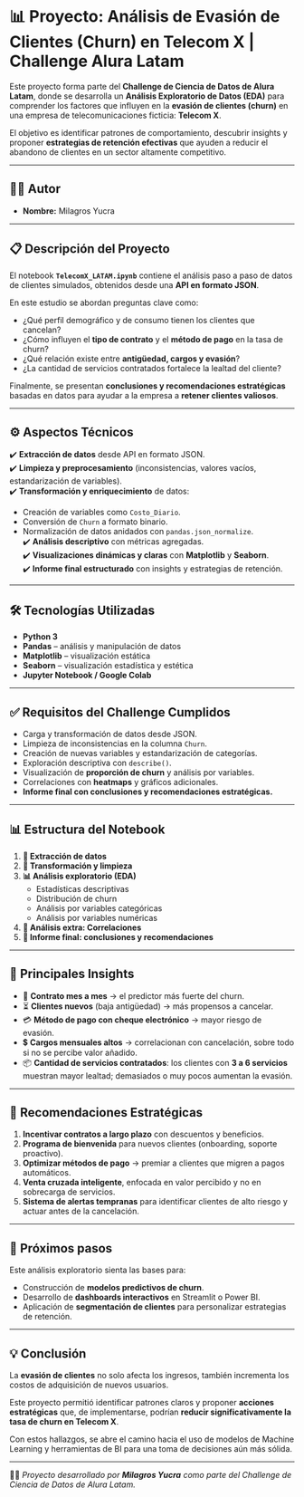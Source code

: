 # 📊 Proyecto: Análisis de Evasión de Clientes (Churn) en Telecom X | Challenge Alura Latam  

Este proyecto forma parte del **Challenge de Ciencia de Datos de Alura Latam**, donde se desarrolla un **Análisis Exploratorio de Datos (EDA)** para comprender los factores que influyen en la **evasión de clientes (churn)** en una empresa de telecomunicaciones ficticia: **Telecom X**.  

El objetivo es identificar patrones de comportamiento, descubrir insights y proponer **estrategias de retención efectivas** que ayuden a reducir el abandono de clientes en un sector altamente competitivo.  

---

## 👩‍💻 Autor  

- **Nombre:** Milagros Yucra  


---

## 📋 Descripción del Proyecto  

El notebook **`TelecomX_LATAM.ipynb`** contiene el análisis paso a paso de datos de clientes simulados, obtenidos desde una **API en formato JSON**.  

En este estudio se abordan preguntas clave como:  

- ¿Qué perfil demográfico y de consumo tienen los clientes que cancelan?  
- ¿Cómo influyen el **tipo de contrato** y el **método de pago** en la tasa de churn?  
- ¿Qué relación existe entre **antigüedad, cargos y evasión**?  
- ¿La cantidad de servicios contratados fortalece la lealtad del cliente?  

Finalmente, se presentan **conclusiones y recomendaciones estratégicas** basadas en datos para ayudar a la empresa a **retener clientes valiosos**.  

---

## ⚙️ Aspectos Técnicos  

✔️ **Extracción de datos** desde API en formato JSON.  
✔️ **Limpieza y preprocesamiento** (inconsistencias, valores vacíos, estandarización de variables).  
✔️ **Transformación y enriquecimiento** de datos:  
   - Creación de variables como `Costo_Diario`.  
   - Conversión de `Churn` a formato binario.  
   - Normalización de datos anidados con `pandas.json_normalize`.  
✔️ **Análisis descriptivo** con métricas agregadas.  
✔️ **Visualizaciones dinámicas y claras** con **Matplotlib** y **Seaborn**.  
✔️ **Informe final estructurado** con insights y estrategias de retención.  

---

## 🛠️ Tecnologías Utilizadas  

- **Python 3**  
- **Pandas** – análisis y manipulación de datos  
- **Matplotlib** – visualización estática  
- **Seaborn** – visualización estadística y estética  
- **Jupyter Notebook / Google Colab**  

---

## ✅ Requisitos del Challenge Cumplidos  

- Carga y transformación de datos desde JSON.  
- Limpieza de inconsistencias en la columna `Churn`.  
- Creación de nuevas variables y estandarización de categorías.  
- Exploración descriptiva con `describe()`.  
- Visualización de **proporción de churn** y análisis por variables.  
- Correlaciones con **heatmaps** y gráficos adicionales.  
- **Informe final con conclusiones y recomendaciones estratégicas.**  

---

## 📊 Estructura del Notebook  

1. **📌 Extracción de datos**  
2. **🔧 Transformación y limpieza**  
3. **📊 Análisis exploratorio (EDA)**  
   - Estadísticas descriptivas  
   - Distribución de churn  
   - Análisis por variables categóricas  
   - Análisis por variables numéricas  
4. **📍 Análisis extra: Correlaciones**  
5. **📄 Informe final: conclusiones y recomendaciones**  

---

## 🌟 Principales Insights  

- 🔑 **Contrato mes a mes** → el predictor más fuerte del churn.  
- ⏳ **Clientes nuevos** (baja antigüedad) → más propensos a cancelar.  
- 💳 **Método de pago con cheque electrónico** → mayor riesgo de evasión.  
- 💲 **Cargos mensuales altos** → correlacionan con cancelación, sobre todo si no se percibe valor añadido.  
- 📦 **Cantidad de servicios contratados**: los clientes con **3 a 6 servicios** muestran mayor lealtad; demasiados o muy pocos aumentan la evasión.  

---

## 🎯 Recomendaciones Estratégicas  

1. **Incentivar contratos a largo plazo** con descuentos y beneficios.  
2. **Programa de bienvenida** para nuevos clientes (onboarding, soporte proactivo).  
3. **Optimizar métodos de pago** → premiar a clientes que migren a pagos automáticos.  
4. **Venta cruzada inteligente**, enfocada en valor percibido y no en sobrecarga de servicios.  
5. **Sistema de alertas tempranas** para identificar clientes de alto riesgo y actuar antes de la cancelación.  

---

## 🚀 Próximos pasos  

Este análisis exploratorio sienta las bases para:  

- Construcción de **modelos predictivos de churn**.  
- Desarrollo de **dashboards interactivos** en Streamlit o Power BI.  
- Aplicación de **segmentación de clientes** para personalizar estrategias de retención.  

---

## 💡 Conclusión  

La **evasión de clientes** no solo afecta los ingresos, también incrementa los costos de adquisición de nuevos usuarios.  

Este proyecto permitió identificar patrones claros y proponer **acciones estratégicas** que, de implementarse, podrían **reducir significativamente la tasa de churn en Telecom X**.  

Con estos hallazgos, se abre el camino hacia el uso de modelos de Machine Learning y herramientas de BI para una toma de decisiones aún más sólida.  

---

👩‍💻 *Proyecto desarrollado por **Milagros Yucra** como parte del Challenge de Ciencia de Datos de Alura Latam.*
